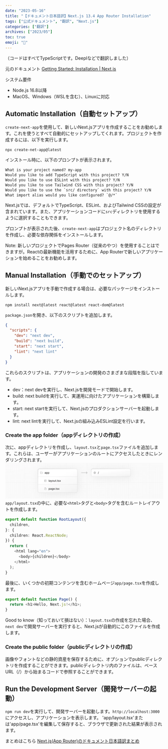 ```yaml
---
date: "2023-05-16"
title: "【ドキュメント日本語訳】Next.js 13.4 App Router Installation"
tags: ["公式ドキュメント", "翻訳", "Next.js"]
categories: ["翻訳"]
archives: ["2023/05"]
toc: true
emoji: "🤩"
---
```


（コードはすべてTypeScriptです。Deeplなどで翻訳しました）

元のドキュメント
[Getting Started: Installation | Next.js](https://nextjs.org/docs/getting-started/installation)

システム要件
- Node.js 16.8以降
- MacOS、Windows（WSLを含む）、Linuxに対応

## Automatic Installation（自動セットアップ）
`create-next-app`を使用して、新しいNext.jsアプリを作成することをお勧めします。これを使うとすべて自動的にセットアップしてくれます。プロジェクトを作成するには、以下を実行します。
```shell
npx create-net-app@latest
```
インストール時に、以下のプロンプトが表示されます。
```shell
What is your project named? my-app
Would you like to add TypeScript with this project? Y/N
Would you like to use ESLint with this project? Y/N
Would you like to use Tailwind CSS with this project? Y/N
Would you like to use the `src/ directory` with this project? Y/N
What import alias would you like configured? `@/*`
```
Next.jsでは、デフォルトでTypeScript、ESLint、およびTailwind CSSの設定が含まれています。また、アプリケーションコードに`src`ディレクトリを使用するように選択することもできます。

プロンプトが表示された後、`create-next-app`はプロジェクト名のディレクトリを作成し、必要な依存関係をインストールします。

Note: 新しいプロジェクトでPages Router（従来のやつ）を使用することはできますが。Reactの最新機能を活用するために、App Routerで新しいアプリケーションを始めることをお勧めします。

## Manual Installation（手動でのセットアップ）
新しいNext.jsアプリを手動で作成する場合は、必要なパッケージをインストールします。
```shell
npm install next@latest react@latest react-dom@latest
```
`package.json`を開き、以下のスクリプトを追加します。
```json
{
  "scripts": {
    "dev": "next dev",
    "build": "next build",
    "start": "next start",
    "lint": "next lint"
  }
}
```
これらのスクリプトは、アプリケーションの開発のさまざまな段階を指しています。

- dev：next devを実行し、Next.jsを開発モードで開始します。
- build: next buildを実行して、実運用に向けたアプリケーションを構築します。
- start: next startを実行して、Next.jsのプロダクションサーバーを起動します。
- lint: next lintを実行して、Next.jsの組み込みESLint設定を行います。

### Create the app folder（appディレクトリの作成）
次に、appディレクトリを作成し、`layout.tsx`と`page.tsx`ファイルを追加します。これらは、ユーザーがアプリケーションのルートにアクセスしたときにレンダリングされます。
![](app-getting-started.webp)
`app/layout.tsx`の中に、必要な`<html>`タグと`<body>`タグを含むルートレイアウトを作成します。
```typescript
export default function RootLayout({
  children,
}: {
  children: React.ReactNode;
}) {
  return (
    <html lang="en">
      <body>{children}</body>
    </html>
  );
}
```
最後に、いくつかの初期コンテンツを含むホームページ`app/page.tsx`を作成します。
```typescript
export default function Page() {
  return <h1>Hello, Next.js!</h1>;
}
```
Good to know（知っておいて損はない）：`layout.tsx`の作成を忘れた場合、`next dev`で開発サーバーを実行すると、Next.jsが自動的にこのファイルを作成します。 

### Create the public folder（publicディレクトリの作成）
画像やフォントなどの静的資産を保存するために、オプションでpublicディレクトリを作成することができます。publicディレクトリ内のファイルは、ベースURL（/）から始まるコードで参照することができます。

## Run the Development Server（開発サーバーの起動）
`npm run dev`を実行して、開発サーバーを起動します。`http://localhost:3000`にアクセスし、アプリケーションを表示します。
'app/layout.tsx'または'app/page.tsx'を編集して保存すると、ブラウザで更新された結果が表示されます。

まとめはこちら
[Next.js(App Router)のドキュメント日本語訳まとめ](../nextjs-approuter-document-ja)